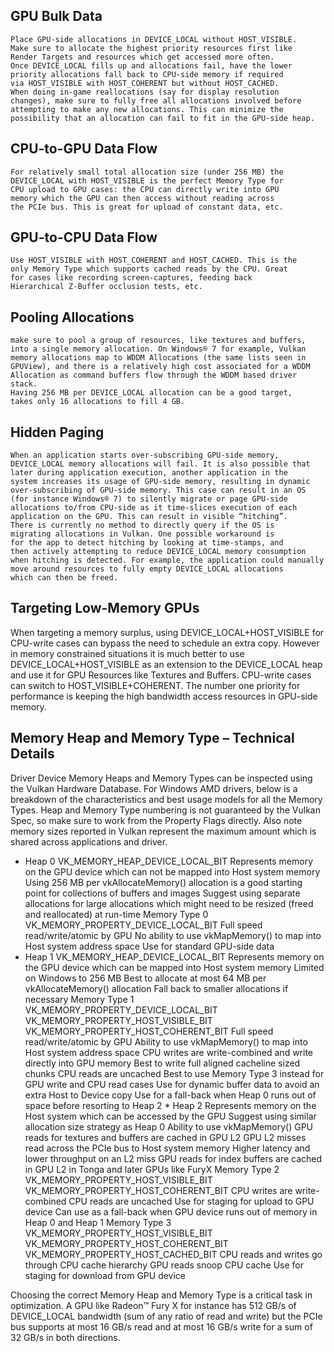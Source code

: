 
## GPU Bulk Data
    Place GPU-side allocations in DEVICE_LOCAL without HOST_VISIBLE. 
    Make sure to allocate the highest priority resources first like
    Render Targets and resources which get accessed more often. 
    Once DEVICE_LOCAL fills up and allocations fail, have the lower
    priority allocations fall back to CPU-side memory if required
    via HOST_VISIBLE with HOST_COHERENT but without HOST_CACHED. 
    When doing in-game reallocations (say for display resolution 
    changes), make sure to fully free all allocations involved before
    attempting to make any new allocations. This can minimize the
    possibility that an allocation can fail to fit in the GPU-side heap.
    
## CPU-to-GPU Data Flow
    For relatively small total allocation size (under 256 MB) the
    DEVICE_LOCAL with HOST_VISIBLE is the perfect Memory Type for 
    CPU upload to GPU cases: the CPU can directly write into GPU 
    memory which the GPU can then access without reading across
    the PCIe bus. This is great for upload of constant data, etc.
## GPU-to-CPU Data Flow
    Use HOST_VISIBLE with HOST_COHERENT and HOST_CACHED. This is the
    only Memory Type which supports cached reads by the CPU. Great
    for cases like recording screen-captures, feeding back
    Hierarchical Z-Buffer occlusion tests, etc.

## Pooling Allocations

    make sure to pool a group of resources, like textures and buffers,
    into a single memory allocation. On Windows® 7 for example, Vulkan
    memory allocations map to WDDM Allocations (the same lists seen in
    GPUView), and there is a relatively high cost associated for a WDDM
    Allocation as command buffers flow through the WDDM based driver stack. 
    Having 256 MB per DEVICE_LOCAL allocation can be a good target,
    takes only 16 allocations to fill 4 GB.

## Hidden Paging
    
    When an application starts over-subscribing GPU-side memory, 
    DEVICE_LOCAL memory allocations will fail. It is also possible that
    later during application execution, another application in the
    system increases its usage of GPU-side memory, resulting in dynamic
    over-subscribing of GPU-side memory. This case can result in an OS
    (for instance Windows® 7) to silently migrate or page GPU-side 
    allocations to/from CPU-side as it time-slices execution of each
    application on the GPU. This can result in visible “hitching”. 
    There is currently no method to directly query if the OS is 
    migrating allocations in Vulkan. One possible workaround is 
    for the app to detect hitching by looking at time-stamps, and 
    then actively attempting to reduce DEVICE_LOCAL memory consumption
    when hitching is detected. For example, the application could manually
    move around resources to fully empty DEVICE_LOCAL allocations 
    which can then be freed.


## Targeting Low-Memory GPUs

When targeting a memory surplus, using DEVICE_LOCAL+HOST_VISIBLE for
CPU-write cases can bypass the need to schedule an extra copy. 
However in memory constrained situations it is much better to
use DEVICE_LOCAL+HOST_VISIBLE as an extension to the DEVICE_LOCAL
heap and use it for GPU Resources like Textures and Buffers. 
CPU-write cases can switch to HOST_VISIBLE+COHERENT. The number
one priority for performance is keeping the high bandwidth access
resources in GPU-side memory.

## Memory Heap and  Memory Type – Technical Details

Driver Device Memory Heaps and Memory Types can be inspected using the Vulkan Hardware Database.
For Windows AMD drivers, below is a breakdown of the characteristics and best usage models for
all the Memory Types. Heap and Memory Type numbering is not guaranteed by the Vulkan Spec, 
so make sure to work from the Property Flags directly. Also note memory sizes reported in Vulkan
represent the maximum amount which is shared across applications and driver.

   * Heap 0
        VK_MEMORY_HEAP_DEVICE_LOCAL_BIT
        Represents memory on the GPU device which can not be mapped into Host system memory
        Using 256 MB per vkAllocateMemory() allocation is a good starting point for collections of buffers and images
        Suggest using separate allocations for large allocations which might need to be resized (freed and reallocated)
        at run-time
        Memory Type 0
            VK_MEMORY_PROPERTY_DEVICE_LOCAL_BIT
            Full speed read/write/atomic by GPU
            No ability to use vkMapMemory() to map into Host system address space
            Use for standard GPU-side data
   * Heap 1
        VK_MEMORY_HEAP_DEVICE_LOCAL_BIT
        Represents memory on the GPU device which can be mapped into Host system memory
        Limited on Windows to 256 MB
            Best to allocate at most 64 MB per vkAllocateMemory() allocation
            Fall back to smaller allocations if necessary
        Memory Type 1
            VK_MEMORY_PROPERTY_DEVICE_LOCAL_BIT
            VK_MEMORY_PROPERTY_HOST_VISIBLE_BIT
            VK_MEMORY_PROPERTY_HOST_COHERENT_BIT
            Full speed read/write/atomic by GPU
            Ability to use vkMapMemory() to map into Host system address space
            CPU writes are write-combined and write directly into GPU memory
                Best to write full aligned cacheline sized chunks
            CPU reads are uncached
                Best to use Memory Type 3 instead for GPU write and CPU read cases
            Use for dynamic buffer data to avoid an extra Host to Device copy
            Use for a fall-back when Heap 0 runs out of space before resorting to Heap 2
    * Heap 2
        Represents memory on the Host system which can be accessed by the GPU
        Suggest using similar allocation size strategy as Heap 0
        Ability to use vkMapMemory()
        GPU reads for textures and buffers are cached in GPU L2
            GPU L2 misses read across the PCIe bus to Host system memory
            Higher latency and lower throughput on an L2 miss
        GPU reads for index buffers are cached in GPU L2 in Tonga and later GPUs like FuryX
        Memory Type 2
            VK_MEMORY_PROPERTY_HOST_VISIBLE_BIT
            VK_MEMORY_PROPERTY_HOST_COHERENT_BIT
            CPU writes are write-combined
            CPU reads are uncached
            Use for staging for upload to GPU device
            Can use as a fall-back when GPU device runs out of memory in Heap 0 and Heap 1
        Memory Type 3
            VK_MEMORY_PROPERTY_HOST_VISIBLE_BIT
            VK_MEMORY_PROPERTY_HOST_COHERENT_BIT
            VK_MEMORY_PROPERTY_HOST_CACHED_BIT
            CPU reads and writes go through CPU cache hierarchy
            GPU reads snoop CPU cache
            Use for staging for download from GPU device

Choosing the correct Memory Heap and Memory Type is a critical task in optimization.
A GPU like Radeon™ Fury X for instance has 512 GB/s of DEVICE_LOCAL bandwidth 
(sum of any ratio of read and write) but the PCIe bus supports at most 16 GB/s read
and at most 16 GB/s write for a sum of 32 GB/s in both directions.
